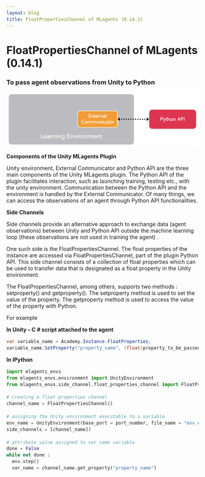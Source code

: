 ```yaml
---
layout: blog
title: FloatPropertiesChannel of MLagents (0.14.1)
---
```


# FloatPropertiesChannel of MLagents (0.14.1)

### To pass agent observations from Unity to Python

![](float-prop-img/1.png)

**Components of the Unity MLagents Plugin**

Unity environment, External Communicator and Python API are the three main components of the Unity MLagents plugin. The Python API of the plugin facilitates interaction, such as launching training, testing etc., with the unity environment. Communication between the Python API and the environment is handled by the External Communicator. Of many things, we can access the observations of an agent through Python API functionalities.

**Side Channels**

Side channels provide an alternative approach to exchange data (agent observations) between Unity and Python API outside the machine learning loop (these observations are not used in training the agent) .

One such side is the FloatPropertiesChannel. The float properties of the instance are accessed via FloatPropertiesChannel, part of the plugin Python API. This side channel consists of a collection of float properties which can be used to transfer data that is designated as a float property in the Unity environment.

The FloatPropertiesChannel, among others, supports two methods : setproperty() and getproperty(). The setproperty method is used to set the value of the property. The getproperty method is used to access the value of the property with Python.

For example

**In Unity – C # script attached to the agent**

```csharp
var variable_name = Academy.Instance.FloatProperties;
variable_name.SetProperty("property_name", (float)property_to_be_passed); 
```

**In IPython**

```python
import mlagents_envs
from mlagents_envs.environment import UnityEnvironment
from mlagents_envs.side_channel.float_properties_channel import FloatPropertiesChannel

# creating a float properties channel
channel_name = FloatPropertiesChannel()

# assigning the Unity environment executable to a variable
env_name = UnityEnvironment(base_port = port_number, file_name = "env_executable_name, "
side_channels = [channel_name])

# attribute value assigned to var_name variable
done = False
while not done :
  env.step()
  var_name = channel_name.get_property("property_name")
```
